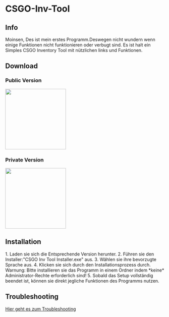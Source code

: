 # CSGO-Inv-Tool
## Info
Moinsen, Des ist mein erstes Programm.Deswegen nicht wundern wenn einige Funktionen nicht funktionieren oder verbugt sind.
Es ist halt ein Simples CSGO Inventory Tool  mit nützlichen links und Funktionen.
## Download
<h3>Public Version</h3>

<a href="https://mega.nz/file/qdh3HTIR#pVnrlJ26kyyXUGV7se9jGd5cbNyczXCdgP-sjymZun8" target="_blank">
  <img width="192" height="192" border="0" align="center"  src="https://i.imgur.com/0iOXtFP.png"/>
</a>

<h3>Private Version</h3>


<a href="https://mega.nz/file/HFw10TrR#ZdBueZEUd4pyFdMxKgh-p5sAiSA2QsHbxv77xeOrTOA" target="_blank">
  <img width="192" height="192" border="0" align="center"  src="https://i.imgur.com/6mm86Hl.png"/>
</a>
<h2>Installation</h2>
1. Laden sie sich die Entsprechende Version herunter.
2. Führen sie den Installer:"CSGO Inv Tool Installer.exe" aus.
3. Wählen sie ihre bevorzugte Sprache aus.
4. Klicken sie sich durch den Installationsprozess durch.
   Warnung: Bitte installieren sie das Programm in einem Ordner indem *keine* Administrator-Rechte erforderlich sind!
5. Sobald das Setup vollständig beendet ist, können sie direkt jegliche Funktionen des Programms nutzen.   
<h2>Troubleshooting</h2>
<a href="https://github.com/Krisbombe/CSGO-Inv-Tool/blob/master/Troubleshooting%20CSGO%20Inv%20Tool.pdf" target="_blank">Hier geht es zum Troubleshooting</a>
